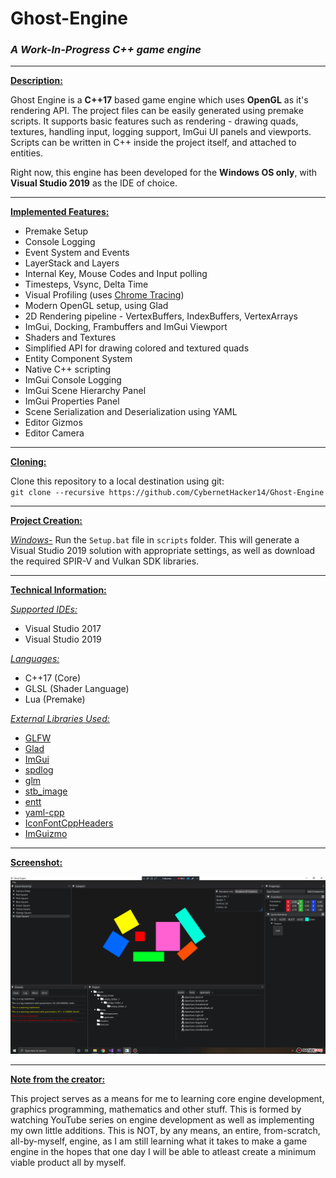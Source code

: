 # Ghost-Engine
### *A Work-In-Progress C++ game engine*

***

<ins>**Description:**</ins>

Ghost Engine is a **C++17** based game engine which 
uses **OpenGL** as it's rendering API. The project files can be easily generated 
using premake scripts. It supports basic features such as rendering - drawing quads, 
textures, handling input, logging support, ImGui UI panels and viewports. 
Scripts can be written in C++ inside the project itself, and attached to entities.

Right now, this engine has been developed for the **Windows OS only**, with 
**Visual Studio 2019** as the IDE of choice.

***

<ins>**Implemented Features:**</ins>

 * Premake Setup
 * Console Logging
 * Event System and Events
 * LayerStack and Layers
 * Internal Key, Mouse Codes and Input polling
 * Timesteps, Vsync, Delta Time
 * Visual Profiling (uses [Chrome Tracing](chrome://tracing))
 * Modern OpenGL setup, using Glad
 * 2D Rendering pipeline - VertexBuffers, IndexBuffers, VertexArrays
 * ImGui, Docking, Frambuffers and ImGui Viewport
 * Shaders and Textures
 * Simplified API for drawing colored and textured quads
 * Entity Component System
 * Native C++ scripting
 * ImGui Console Logging
 * ImGui Scene Hierarchy Panel
 * ImGui Properties Panel
 * Scene Serialization and Deserialization using YAML
 * Editor Gizmos
 * Editor Camera

***

<ins>**Cloning:**</ins>

Clone this repository to a local destination using git:  
`git clone --recursive https://github.com/CybernetHacker14/Ghost-Engine`  

***

<ins>**Project Creation:**</ins>

<ins>*Windows-*</ins> Run the `Setup.bat` file in `scripts` folder.
This will generate a Visual Studio 2019 solution with appropriate settings, as well as download the required SPIR-V and Vulkan SDK libraries.

***

<ins>**Technical Information:**</ins>

<ins>*Supported IDEs:*</ins> 
 * Visual Studio 2017
 * Visual Studio 2019  

<ins>*Languages:*</ins> 
 * C++17 (Core)
 * GLSL (Shader Language)
 * Lua (Premake)

<ins>*External Libraries Used:*</ins> 
 * [GLFW](https://www.glfw.org/)
 * [Glad](https://glad.dav1d.de/)
 * [ImGui](https://github.com/ocornut/imgui)
 * [spdlog](https://github.com/gabime/spdlog)
 * [glm](https://glm.g-truc.net/0.9.9/index.html)
 * [stb_image](https://github.com/nothings/stb/blob/master/stb_image.h)
 * [entt](https://github.com/skypjack/entt)
 * [yaml-cpp](https://github.com/jbeder/yaml-cpp)
 * [IconFontCppHeaders](https://github.com/juliettef/IconFontCppHeaders)
 * [ImGuizmo](https://github.com/CedricGuillemet/ImGuizmo)

***

<ins>**Screenshot:**</ins>

![Screenshot_1](Images/Screenshot_1.jpg)

***

<ins>**Note from the creator:**</ins>

This project serves as a means for me to learning core engine development, graphics programming,
mathematics and other stuff. This is formed by watching YouTube series on engine development 
as well as implementing my own little additions. This is NOT, by any means, an entire, 
from-scratch, all-by-myself, engine, as I am still learning what it takes to make a game 
engine in the hopes that one day I will be able to atleast create a minimum viable product
all by myself.